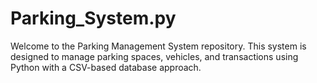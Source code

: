# Parking_System.py
Welcome to the Parking Management System repository. This system is designed to manage parking spaces, vehicles, and transactions using Python with a CSV-based database approach.
